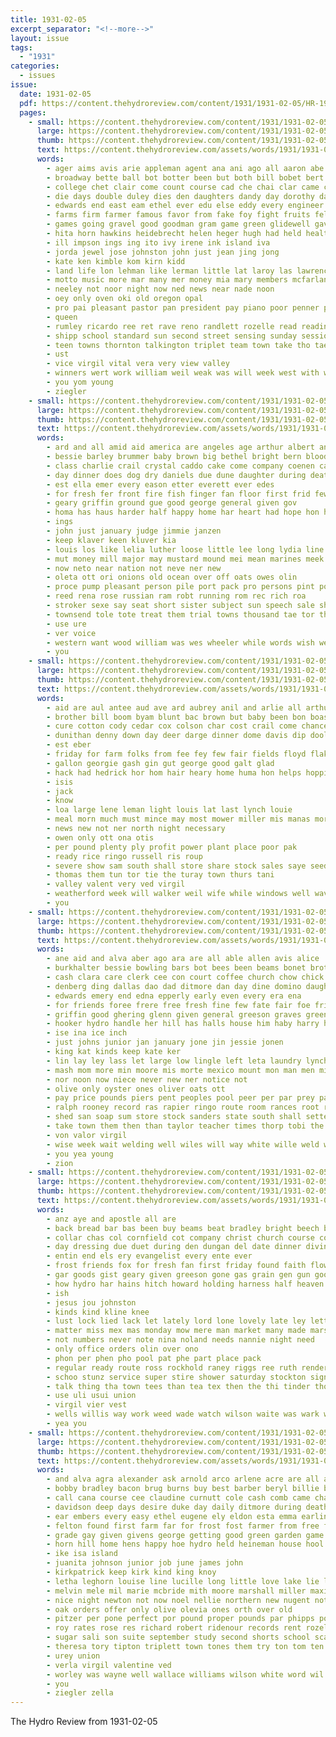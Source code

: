 ```yaml
---
title: 1931-02-05
excerpt_separator: "<!--more-->"
layout: issue
tags:
  - "1931"
categories:
  - issues
issue:
  date: 1931-02-05
  pdf: https://content.thehydroreview.com/content/1931/1931-02-05/HR-1931-02-05.pdf
  pages:
    - small: https://content.thehydroreview.com/content/1931/1931-02-05/small/HR-1931-02-05-01.jpg
      large: https://content.thehydroreview.com/content/1931/1931-02-05/large/HR-1931-02-05-01.jpg
      thumb: https://content.thehydroreview.com/content/1931/1931-02-05/thumbnails/HR-1931-02-05-01.jpg
      text: https://content.thehydroreview.com/assets/words/1931/1931-02-05/HR-1931-02-05-01.txt
      words:
        - ager aims avis arie appleman agent ana ani ago all aaron abe are anes ave adkins ates and aid ash ain asa aud
        - broadway bette ball bot botter been but both bill bobet bert bere bradley best boys brings benny back ben barber block butler beams business belts bee beard born bebe blaine brought benefield bell big
        - college chet clair come count course cad che chai clar came city christian cox county church chamber case craft cour cortez court caddo center
        - die days double duley dies den daughters dandy day dorothy darlow davis douglas downs death don deal dairy daniel
        - edwards end east eam ethel ever edu else eddy every engineer earl epton eley ence eve ean
        - farms firm farmer famous favor from fake foy fight fruits felton fruit fitzgerald free friends field friday for fos first
        - games going gravel good goodman gram game green glidewell gave geary george gardner grower garvey grain gras glass gin group gish
        - hita horn hawkins heidebrecht helen heger hugh had held health her hud hardware hot home hard herb hutchinson halls hawk hom high hoover hitchcock hydro hart hafer half hutchin has
        - ill impson ings ing ito ivy irene ink island iva
        - jorda jewel jose johnston john just jean jing jong
        - kate ken kimble kom kirn kidd
        - land life lon lehman like lerman little lat laroy las lawrence labor louise large live leon late lowell last line lis louis leather ling let lumb
        - motto music more mar many mer money mia mary members mcfarland made men mans mil man medal melba mone mest might medford monday murray mow morning moe mae melville miss marshall main
        - neeley not noor night now ned news near nade noon
        - oey only oven oki old oregon opal
        - pro pai pleasant pastor pan president pay piano poor penner paul phe point prem pica paper place pear
        - queen
        - rumley ricardo ree ret rave reno randlett rozelle read reading rambeau revie ray rita reynolds roof romance running rubin reber rand riven roles rio
        - shipp school standard sun second street sensing sunday sessions sat solo strong short sul sides sis story sutton shown scott song scotland station sera score sell saturday style sparks sons star side show strick special san stella streets state she store speech
        - teen towns thornton talkington triplet team town take tho tae the tacke too tie tates tote than thrall tashman thing tiny taken then table
        - ust
        - vice virgil vital vera very view valley
        - winners wert work william weil weak was will week west with way weeks worth warkentin why worker
        - you yom young
        - ziegler
    - small: https://content.thehydroreview.com/content/1931/1931-02-05/small/HR-1931-02-05-02.jpg
      large: https://content.thehydroreview.com/content/1931/1931-02-05/large/HR-1931-02-05-02.jpg
      thumb: https://content.thehydroreview.com/content/1931/1931-02-05/thumbnails/HR-1931-02-05-02.jpg
      text: https://content.thehydroreview.com/assets/words/1931/1931-02-05/HR-1931-02-05-02.txt
      words:
        - ard and all amid aid america are angeles age arthur albert ani angle
        - bessie barley brummer baby brown big bethel bright bern blood bassler bette bear bee bert best butler box been breeding bryant bond beans business buddy bridge bill back bulk bars bey bonds but
        - class charlie crail crystal caddo cake come company coenen cant cover craig can chastain coffee card crim car church child corn course county
        - day dinner does dog dry daniels due dune daughter during death deal down duart delbert date
        - est ella emer every eason etter everett ever edes
        - for fresh fer front fire fish finger fan floor first frid few from friday fight fisk fost fanning
        - geary griffin ground gue good george general given gov
        - homa has haus harder half happy home har heart had hope hon hom him henry hot hydro howling held hawks hallan
        - ings
        - john just january judge jimmie janzen
        - keep klaver keen kluver kia
        - louis los like lelia luther loose little lee long lydia line left lasswell lovely later large loving liggett let learn lock low
        - mut money mill major may mustard mound mei mean marines meek mcalester means mest made much must miracle many more moist manger marshall
        - now neto near nation not neve ner new
        - oleta ott ori onions old ocean over off oats owes olin
        - proce pump pleasant person pile port pack pro persons pint pol proper patterson payne people pinto place pounds per pour
        - reed rena rose russian ram robt running rom rec rich roa
        - stroker sexe say seat short sister subject sun speech sale shown seven saturday smith sacks said shall seed spray school stockton soap sai state second sup smedley seek sil seems sam sunday snow send sick stables special small stand selves side such surprise smet
        - townsend tole tote treat them trial towns thousand tae tor than tome tacker taal trip thi times the ted teal then thelin toppe try
        - use ure
        - ver voice
        - western want wood william was wes wheeler while words wish welcome walker weatherford wit white will week way weiner west wright water well with word
        - you
    - small: https://content.thehydroreview.com/content/1931/1931-02-05/small/HR-1931-02-05-03.jpg
      large: https://content.thehydroreview.com/content/1931/1931-02-05/large/HR-1931-02-05-03.jpg
      thumb: https://content.thehydroreview.com/content/1931/1931-02-05/thumbnails/HR-1931-02-05-03.jpg
      text: https://content.thehydroreview.com/assets/words/1931/1931-02-05/HR-1931-02-05-03.txt
      words:
        - aid are aul antee aud ave ard aubrey anil and arlie all arthur
        - brother bill boom byam blunt bac brown but baby been bon boast bran blum buy boni
        - cure cotton cody cedar cox colson char cost crail come chance church coffee company course cold clark
        - dunithan denny down day deer darge dinner dome davis dip dooley
        - est eber
        - friday for farm folks from fee fey few fair fields floyd flakes
        - gallon georgie gash gin gut george good galt glad
        - hack had hedrick hor hom hair heary home huma hon helps hopping hill him hartley henry
        - isis
        - jack
        - know
        - loa large lene leman light louis lat last lynch louie
        - meal morn much must mince may most mower miller mis manas mor market many mise milles man money mess monday
        - news new not ner north night necessary
        - owen only ott ona otis
        - per pound plenty ply profit power plant place poor pak
        - ready rice ringo russell ris roup
        - severe show sam south shall store share stock sales saye seed sunday set short saturday soha sell son standard swan sui service see shoulder salesman spring sick square spies
        - thomas them tun tor tie the turay town thurs tani
        - valley valent very ved virgil
        - weatherford week will walker weil wife while windows well wave warren with was washita work white wee worms
        - you
    - small: https://content.thehydroreview.com/content/1931/1931-02-05/small/HR-1931-02-05-04.jpg
      large: https://content.thehydroreview.com/content/1931/1931-02-05/large/HR-1931-02-05-04.jpg
      thumb: https://content.thehydroreview.com/content/1931/1931-02-05/thumbnails/HR-1931-02-05-04.jpg
      text: https://content.thehydroreview.com/assets/words/1931/1931-02-05/HR-1931-02-05-04.txt
      words:
        - ane aid and alva aber ago ara are all able allen avis alice
        - burkhalter bessie bowling bars bot bees been beams bonet brother ban board baby bonnie box bill better block bring barn bandy beans billiard
        - cash clara care clerk cee con court coffee church chow chick constant car cake cream cleo clement cand caddo course
        - denberg ding dallas dao dad ditmore dan day dine domino daughter door dow
        - edwards emery end edna epperly early even every era ena
        - for friends foree frere free fresh fine few fate fair foe friday fin fred from frank fell forget
        - griffin good ghering glenn given general greeson graves green
        - hooker hydro handle her hill has halls house him haby harry hazel hom hardin hee hon hyde hore hoo home hones hall
        - ise ina ice inch
        - just johns junior jan january jone jin jessie jonen
        - king kat kinds keep kate ker
        - lin lay ley lass let large low lingle left leta laundry lynch lacey lasley less lan
        - mash mom more min moore mis morte mexico mount mon man men mire mise must mary magnolia mew miss mapel may miller
        - nor noon now niece never new ner notice not
        - olive only oyster ones oliver oats ott
        - pay price pounds piers pent peoples pool peer per par prey parlor pie present pray pitt passage part paul president pies policy
        - ralph rooney record ras rapier ringo route room rances root ray rae riggs robi roo robert
        - shed san soap sum store stock sanders state south shall setter still standard short sund suit supp service sue severa salt she school stewart such seen station seal supper sunday shells sal son sona sylvester sell soe sister sapper sugar see
        - take town them then than taylor teacher times thorp tobi the tary tey tom turner tam tee tines tye tae ten tobe
        - von valor virgil
        - wise week wait welding well wiles will way white wille weld while was with
        - you yea young
        - zion
    - small: https://content.thehydroreview.com/content/1931/1931-02-05/small/HR-1931-02-05-05.jpg
      large: https://content.thehydroreview.com/content/1931/1931-02-05/large/HR-1931-02-05-05.jpg
      thumb: https://content.thehydroreview.com/content/1931/1931-02-05/thumbnails/HR-1931-02-05-05.jpg
      text: https://content.thehydroreview.com/assets/words/1931/1931-02-05/HR-1931-02-05-05.txt
      words:
        - anz aye and apostle all are
        - back bread bar bas been buy beams beat bradley bright beech but best blaine buckles bane bands bobby bound
        - collar chas col cornfield cot company christ church course comes certain craig come cadd coy courts clove cordell
        - day dressing due duet during den dungan del date dinner divine deen door
        - entin end els ery evangelist every ente ever
        - frost friends fox for fresh fan first friday found faith flow farm from
        - gar goods gist geary given greeson gone gas grain gen gun good
        - how hydro har hains hitch howard holding harness half heaven holter hint hibbs had helen home hafer hade heart hardware hinton hames
        - ish
        - jesus jou johnston
        - kinds kind kline knee
        - lust lock lied lack let lately lord lone lovely late ley letter love long line lines law last
        - matter miss mex mas monday mow mere man market many made marshall mahe million money
        - not numbers never note nina noland needs nannie night need
        - only office orders olin over ono
        - phon per phen pho pool pat phe part place pack
        - regular ready route ross rockhold raney riggs ree ruth render reins river real rather roy rue
        - schoo stunz service super stire shower saturday stockton signs sunday ser sells sali stewart set salad see space sat shields stack standing son simple spring seven standard sales stephenson short stata shone sale scott stock
        - talk thing tha town tees than tea tex then the thi tinder thornton thacker tell trace tindel
        - use uli usui union
        - virgil vier vest
        - wells willis way work weed wade watch wilson waite was wark went welcome windows well with will week write
        - yea you
    - small: https://content.thehydroreview.com/content/1931/1931-02-05/small/HR-1931-02-05-06.jpg
      large: https://content.thehydroreview.com/content/1931/1931-02-05/large/HR-1931-02-05-06.jpg
      thumb: https://content.thehydroreview.com/content/1931/1931-02-05/thumbnails/HR-1931-02-05-06.jpg
      text: https://content.thehydroreview.com/assets/words/1931/1931-02-05/HR-1931-02-05-06.txt
      words:
        - and alva agra alexander ask arnold arco arlene acre are all adams
        - bobby bradley bacon brug burns buy best barber beryl billie baad branson benny brya business belle been bandy bernice beans ben box black bobbi busi but bowen begin brothers beets bernadine bixler browne bui bars body boucher beatrice
        - call cana course cee claudine curnutt cole cash comb came chas clyde chap chittenden coy coop cane candy can cruse clock cedar child christine cock cost
        - davidson deep days desire duke day daily ditmore during death davis dorothy doris die dandy
        - ear embers every easy ethel eugene ely eldon esta emma earling even
        - felton found first farm far for frost fost farmer from free frank fling folsom few frances folks fine florence fire
        - grade gay given givens george getting good green garden game goor gene glad gat garvey
        - horn hill home hens happy hoe hydro held heineman house hool how her harold hatfield had high holter hardware hamilton heger ham hove
        - ike isa island
        - juanita johnson junior job june james john
        - kirkpatrick keep kirk kind king knoy
        - letha leghorn louise line lucille long little love lake lie lowell let litt last light lawrence lavita lorren large lillian lora lee
        - melvin mele mil marie mcbride mith moore marshall miller maxine murra market most monday man money melba marion mae
        - nice night newton not now noel nellie northern new nugent notice newcomb
        - oak orders offer only olive olevia ones orth over old
        - pitzer per pone perfect por pound proper pounds par phipps power phon peaches pauline pro place
        - roy rates rose res richard robert ridenour records rent rozell red rhode record rie robertson ray room rate russell rex reason
        - sugar sali son suite september study second shorts school scarlet salis store six single standard sell sid smiles soap save summers saturday streets send see stave she saas smith service stuwart sunday soon sale
        - theresa tory tipton triplett town tones them try ton tom ten thornton thomas tees times tue tickel the
        - urey union
        - verla virgil valentine ved
        - worley was wayne well wallace williams wilson white word wil willing wells week wate willi worlds william will wish world west with wilma work welcome watch
        - you
        - ziegler zella
---
```


The Hydro Review from 1931-02-05

<!--more-->

